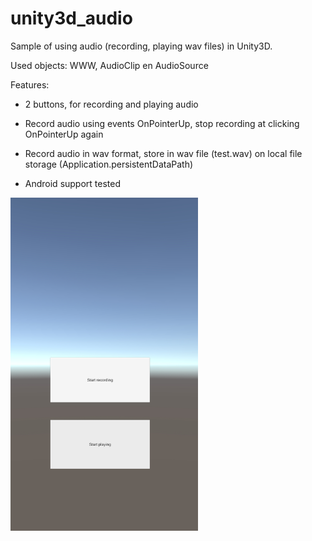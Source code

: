 # unity3d_audio

Sample of using audio (recording, playing wav files) in Unity3D.

Used objects:  WWW, AudioClip en AudioSource

Features:

- 2 buttons, for recording and playing audio

- Record audio using events OnPointerUp, stop recording at clicking OnPointerUp again 

- Record audio in wav format, store in wav file (test.wav) on local file storage (Application.persistentDataPath)

- Android support tested

<img src="screenshot.jpg" width="300"/>
